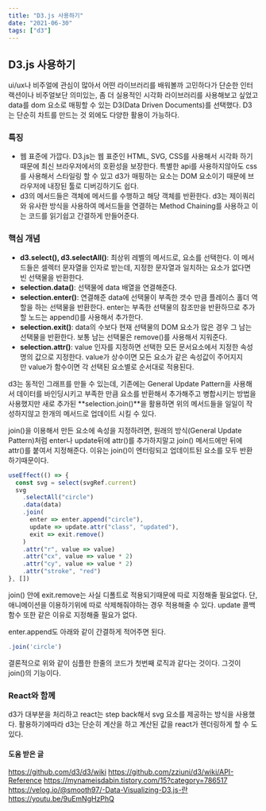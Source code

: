 ```yaml
---
title: "D3.js 사용하기"
date: "2021-06-30"
tags: ["d3"]
---
```


## D3.js 사용하기

ui/ux나 비주얼에 관심이 많아서 어떤 라이브러리를 배워볼까 고민하다가 단순한 인터랙션이나 비주얼보단 의미있는, 좀 더 실용적인 시각화 라이브러리를 사용해보고 싶었고 data를 dom 요소로 매핑할 수 있는 D3(Data Driven Documents)를 선택했다. D3는 단순히 차트를 만드는 것 외에도 다양한 활용이 가능하다.

### 특징

- 웹 표준에 가깝다.
  D3.js는 웹 표준인 HTML, SVG, CSS를 사용해서 시각화 하기 때문에 최신 브라우저에서의 호환성을 보장한다. 특별한 api를 사용하지않아도 css를 사용해서 스타일링 할 수 있고 d3가 매핑하는 요소는 DOM 요소이기 때문에 브라우저에 내장된 툴로 디버깅하기도 쉽다.
- d3의 메서드들은 객체에 메서드를 수행하고 해당 객체를 반환한다. d3는 제이쿼리와 유사한 방식을 사용하여 메서드들을 연결하는 Method Chaining를 사용하고 이는 코드를 읽기쉽고 간결하게 만들어준다.

### 핵심 개념

- **d3.select(), d3.selectAll()**: 최상위 레벨의 메서드로, 요소를 선택한다. 이 메서드들은 셀렉터 문자열을 인자로 받는데, 지정한 문자열과 일치하는 요소가 없다면 빈 선택물을 반환한다.
- **selection.data()**: 선택물에 data 배열을 연결해준다.
- **selection.enter()**: 연결해준 data에 선택물이 부족한 갯수 만큼 플레이스 홀더 역할을 하는 선택물을 반환한다. enter는 부족한 선택물의 참조만을 반환하므로 추가할 노드는 append()를 사용해서 추가한다.
- **selection.exit()**: data의 수보다 현재 선택물의 DOM 요소가 많은 경우 그 남는 선택물을 반환한다. 보통 남는 선택물은 remove()를 사용해서 지워준다.
- **selection.attr()**: value 인자를 지정하면 선택한 모든 문서요소에서 지정한 속성명의 값으로 지정한다. value가 상수이면 모든 요소가 같은 속성값이 주어지지만 value가 함수이면 각 선택된 요소별로 순서대로 적용된다.

d3는 동적인 그래프를 만들 수 있는데, 기존에는 General Update Pattern을 사용해서 데이터를 바인딩시키고 부족한 만큼 요소를 반환해서 추가해주고 병합시키는 방법을 사용했지만 새로 추가된 **selection.join()**을 활용하면 위의 메서드들을 일일이 작성하지않고 한개의 메서드로 업데이트 시킬 수 있다.

join()을 이용해서 만든 요소에 속성을 지정하려면, 원래의 방식(General Update Pattern)처럼 enter나 update뒤에 attr()를 추가하지말고 join() 메서드에만 뒤에 attr()를 붙여서 지정해준다. 이유는 join()이 엔터링되고 업데이트된 요소를 모두 반환하기때문이다.

```js
useEffect(() => {
  const svg = select(svgRef.current)
  svg
    .selectAll("circle")
    .data(data)
    .join(
      enter => enter.append("circle"),
      update => update.attr("class", "updated"),
      exit => exit.remove()
    )
    .attr("r", value => value)
    .attr("cx", value => value * 2)
    .attr("cy", value => value * 2)
    .attr("stroke", "red")
}, [])
```

join() 안에 exit.remove는 사실 디폴트로 적용되기때문에 따로 지정해줄 필요없다. 단, 애니메이션을 이용하기위에 따로 삭제해줘야하는 경우 적용해줄 수 있다.
update 콜백함수 또한 같은 이유로 지정해줄 필요가 없다.

enter.append도 아래와 같이 간결하게 적어주면 된다.

```js
.join('circle')
```

결론적으로 위와 같이 심플한 한줄의 코드가 첫번째 로직과 같다는 것이다. 그것이 join()의 기능이다.

### React와 함께

d3가 대부분을 처리하고 react는 step back해서 svg 요소를 제공하는 방식을 사용했다.
활용하기에따라 d3는 단순히 계산을 하고 계산된 값을 react가 렌더링하게 할 수 도있다.

#### 도움 받은 글

https://github.com/d3/d3/wiki
https://github.com/zziuni/d3/wiki/API-Reference
https://mynameisdabin.tistory.com/15?category=786517
https://velog.io/@smooth97/-Data-Visualizing-D3.js-란
https://youtu.be/9uEmNgHzPhQ
